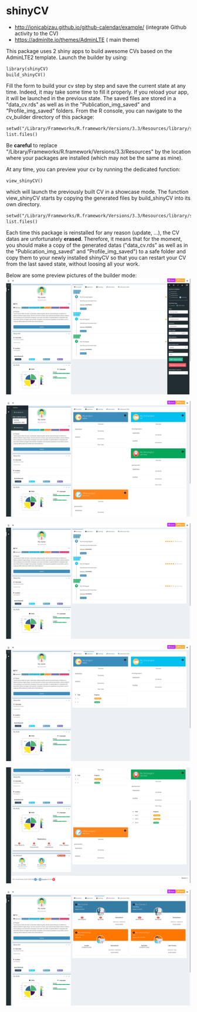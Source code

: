 # shinyCV

- http://ionicabizau.github.io/github-calendar/example/ (integrate Github activity to the CV)
- https://adminlte.io/themes/AdminLTE ( main theme)


This package uses 2 shiny apps to build awesome CVs based on the AdminLTE2 template.
Launch the builder by using:

```{r}
library(shinyCV)
build_shinyCV()
```

Fill the form to build your cv step by step and save the current state at any time.
Indeed, it may take some time to fill it properly. If you reload your app, it will
be launched in the previous state.
The saved files are stored in a "data_cv.rds" as well as in the 
"Publication_img_saved" and "Profile_img_saved" folders. From the R console,
you can navigate to the cv_builder directory of this package:

```{r}
setwd("/Library/Frameworks/R.framework/Versions/3.3/Resources/library/shinyCV/App/cv_builder/www/")
list.files()
```

Be **careful** to replace "/Library/Frameworks/R.framework/Versions/3.3/Resources" by
the location where your packages are installed (which may not be the same as mine).

At any time, you can preview your cv by running the dedicated function:

```{r}
view_shinyCV()
```

which will launch the previously built CV in a showcase mode. The function
view_shinyCV starts by copying the generated files by build_shinyCV into its own
directory.

```{r}
setwd("/Library/Frameworks/R.framework/Versions/3.3/Resources/library/shinyCV/App/cv_viewer/www/")
list.files()
```

Each time this package is reinstalled for any reason (update, ...), 
the CV datas are unfortunately **erased**. Therefore, it means that
for the moment, you should make a copy of the generated datas ("data_cv.rds" as well as in the 
"Publication_img_saved" and "Profile_img_saved") to a safe folder and copy them
to your newly installed shinyCV so that you can restart your CV from the last 
saved state, without loosing all your work.

Below are some preview pictures of the builder mode:
![Right sidebar options](inst/images/shinyCV_preview_1.png) <br/>


![Left sidebar options](inst/images/shinyCV_options.png) <br/>


![Timeline Overview](inst/images/shinyCV_timeline.png) <br/>


![Projects overview](inst/images/shinyCV_projects.png) <br/>


![Projects overview](inst/images/shinyCV_projects2.png) <br/>


![Teaching overview](inst/images/shinyCV_teaching.png) <br/>

